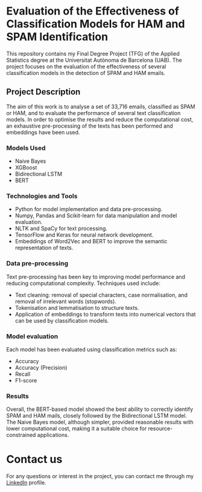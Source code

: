 # Evaluation of the Effectiveness of Classification Models for HAM and SPAM Identification

This repository contains my Final Degree Project (TFG) of the Applied Statistics degree at the Universitat Autònoma de Barcelona (UAB). The project focuses on the evaluation of the effectiveness of several classification models in the detection of SPAM and HAM emails.

## Project Description
The aim of this work is to analyse a set of 33,716 emails, classified as SPAM or HAM, and to evaluate the performance of several text classification models. In order to optimise the results and reduce the computational cost, an exhaustive pre-processing of the texts has been performed and embeddings have been used.

### Models Used
 - Naive Bayes
 - XGBoost
 - Bidirectional LSTM
 - BERT
   
### Technologies and Tools
 - Python for model implementation and data pre-processing.
 - Numpy, Pandas and Scikit-learn for data manipulation and model evaluation.
 - NLTK and SpaCy for text processing.
 - TensorFlow and Keras for neural network development.
 - Embeddings of Word2Vec and BERT to improve the semantic representation of texts.
   
### Data pre-processing
Text pre-processing has been key to improving model performance and reducing computational complexity. Techniques used include:

 - Text cleaning: removal of special characters, case normalisation, and removal of irrelevant words (stopwords).
 - Tokenisation and lemmatisation to structure texts.
 - Application of embeddings to transform texts into numerical vectors that can be used by classification models.

### Model evaluation
Each model has been evaluated using classification metrics such as:

 - Accuracy
 - Accuracy (Precision)
 - Recall
 - F1-score

### Results
Overall, the BERT-based model showed the best ability to correctly identify SPAM and HAM mails, closely followed by the Bidirectional LSTM model. The Naive Bayes model, although simpler, provided reasonable results with lower computational cost, making it a suitable choice for resource-constrained applications.

# Contact us
For any questions or interest in the project, you can contact me through my [LinkedIn](https://www.linkedin.com/in/arnau-urbina-lopez/) profile.
